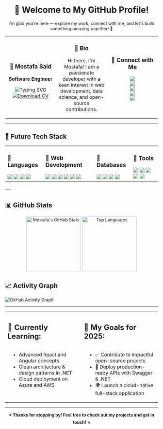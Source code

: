 <h1 align="center">👋 Welcome to My GitHub Profile!</h1>
<p align="center">I'm glad you're here — explore my work, connect with me, and let's build something amazing together! 🚀</p>
<table>
  <tr>
    <td align="center" width="33%">
      <h3>🧊 Mostafa Said</h3>
      <p><strong>Software Engineer</strong></p>
      <img src="https://readme-typing-svg.herokuapp.com/?lines=Passionate+Developer;Open+Source+Contributor;Always+Learning...&center=true&color=00F&width=200&height=25" alt="Typing SVG">
      <a href="https://drive.google.com/file/d/1jAaDa4N3iwhY-jFQpy81rn6YNNsqgN_g/view" target="_blank">
    <img src="https://img.shields.io/badge/Download_CV-PDF-red?style=for-the-badge&logo=adobeacrobat&logoColor=white" alt="Download CV"/>
  </a>
    </td>
    <td align="center" width="33%">
      <h3>🧊 Bio</h3>
      <p>Hi there, I'm Mostafa! I am a passionate developer with a keen interest in web development, data science, and open-source contributions.</p>
    </td>
    <td align="center" width="33%">
      <h3>🧊 Connect with Me</h3>
      <p>
        <a href="https://www.linkedin.com/in/mostafa-said-595648316" target="_blank">
          <img src="https://img.shields.io/badge/LinkedIn-0077B5?style=for-the-badge&logo=linkedin&logoColor=white"/>
        </a><br/>
        <a href="https://twitter.com/mostafa41226132" target="_blank">
          <img src="https://img.shields.io/badge/Twitter-1DA1F2?style=for-the-badge&logo=twitter&logoColor=white"/>
        </a><br/>
        <a href="https://dribbble.com/M_sSaid" target="_blank">
          <img src="https://img.shields.io/badge/Dribbble-EA4C89?style=for-the-badge&logo=dribbble&logoColor=white"/>
        </a><br/>
        <a href="https://www.facebook.com/profile.php?id=100067794330732" target="_blank">
          <img src="https://img.shields.io/badge/Facebook-1877F2?style=for-the-badge&logo=facebook&logoColor=white"/>
        </a><br/>
        <a href="https://msaid-portfolio.web.app/" target="_blank">
          <img src="https://img.shields.io/badge/Portfolio-000000?style=for-the-badge&logo=google-chrome&logoColor=white"/>
        </a>
      </p>
    </td>
  </tr>
</table>

---
## 🧊 Future Tech Stack

<table> <tr> <td>
<h3>🧊 Languages</h3>
  <img src="https://img.shields.io/badge/C%23-239120?style=flat&logo=c-sharp&logoColor=white"/>
  <img src="https://img.shields.io/badge/PHP-777BB4?style=flat&logo=php&logoColor=white"/>
  <img src="https://img.shields.io/badge/Python-3776AB?style=flat&logo=python&logoColor=white"/>
  <img src="https://img.shields.io/badge/JavaScript-F7DF1E?style=flat&logo=javascript&logoColor=black"/>

</td>
<td>

  <h3>🧊 Web Development</h3>
  <img src="https://img.shields.io/badge/HTML5-E34F26?style=flat&logo=html5&logoColor=white"/>
  <img src="https://img.shields.io/badge/CSS3-1572B6?style=flat&logo=css3&logoColor=white"/>
  <img src="https://img.shields.io/badge/React-61DAFB?style=flat&logo=react&logoColor=black"/>
  <img src="https://img.shields.io/badge/Vue.js-4FC08D?style=flat&logo=vue-dot-js&logoColor=white"/>
  <img src="https://img.shields.io/badge/Angular-DD0031?style=flat&logo=angular&logoColor=white"/>
  <img src="https://img.shields.io/badge/Node.js-339933?style=flat&logo=node-dot-js&logoColor=white"/>

</td>
<td>
<h3>🧊 Databases</h3>
  <img src="https://img.shields.io/badge/PostgreSQL-4169E1?style=flat&logo=postgresql&logoColor=white"/>
  <img src="https://img.shields.io/badge/SQL%20Server-CC2927?style=flat&logo=microsoft-sql-server&logoColor=white"/>
  <img src="https://img.shields.io/badge/MySQL-4479A1?style=flat&logo=mysql&logoColor=white"/>
  <img src="https://img.shields.io/badge/MongoDB-47A248?style=flat&logo=mongodb&logoColor=white"/>

</td>
<td>

  <h3>🧊 Tools</h3>
  <img src="https://img.shields.io/badge/Git-F05032?style=flat&logo=git&logoColor=white"/>
  <img src="https://img.shields.io/badge/GitHub-181717?style=flat&logo=github&logoColor=white"/>
  <img src="https://img.shields.io/badge/Docker-2496ED?style=flat&logo=docker&logoColor=white"/>
  <img src="https://img.shields.io/badge/VS%20Code-007ACC?style=flat&logo=visual-studio-code&logoColor=white"/>
  <img src="https://img.shields.io/badge/Swagger-85EA2D?style=flat&logo=swagger&logoColor=black"/>

</td>
</tr>
</table>
---

## 📊 GitHub Stats

<p align="center">
  <img src="https://github-readme-stats.vercel.app/api?username=Mostafa-SAID7&show_icons=true&theme=tokyonight" alt="Mostafa's GitHub Stats" height="180"/>
  <img src="https://github-readme-stats.vercel.app/api/top-langs/?username=Mostafa-SAID7&layout=compact&theme=tokyonight" alt="Top Languages" height="180"/>
</p>

## 📈 Activity Graph

![GitHub Activity Graph](https://github-readme-activity-graph.vercel.app/graph?username=Mostafa-SAID7&theme=github-compact)

---

<table align="center" width="100%" cellpadding="10">
  <tr>
    <td align="left" width="50%" valign="top">
      <h2>🌱 Currently Learning:</h2>
      <ul style="display: inline-block; margin-left: 10px;">
        <li>Advanced React and Angular concepts</li>
        <li>Clean architecture & design patterns in .NET</li>
        <li>Cloud deployment on Azure and AWS</li>
      </ul>
    </td>
    <td align="left" width="50%" valign="top">
      <h2>🎯 My Goals for 2025:</h2>
      <ul style="display: inline-block; margin-left: 10px;">
        <li>✅ Contribute to impactful open-source projects</li>
        <li>🚀 Deploy production-ready APIs with Swagger & .NET</li>
        <li>🌍 Launch a cloud-native full-stack application</li>
      </ul>
    </td>
  </tr>
</table>

---

<p align="center"><strong>⭐ Thanks for stopping by! Feel free to check out my projects and get in touch! ⭐</strong></p>
